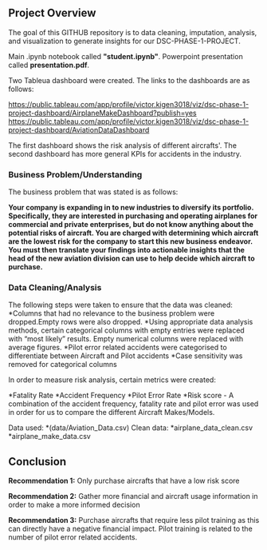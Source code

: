 
## Project Overview

The goal of this GITHUB repository is to data cleaning, imputation, analysis, and visualization to generate insights for our DSC-PHASE-1-PROJECT.

Main .ipynb notebook called **"student.ipynb"**.
Powerpoint presentation called **presentation.pdf**.

Two Tableua dashboard were created. The links to the dashboards are as follows:

https://public.tableau.com/app/profile/victor.kigen3018/viz/dsc-phase-1-project-dashboard/AirplaneMakeDashboard?publish=yes
https://public.tableau.com/app/profile/victor.kigen3018/viz/dsc-phase-1-project-dashboard/AviationDataDashboard

The first dashboard shows the risk analysis of different aircrafts'. The second dashboard has more general KPIs for accidents in the industry.

### Business Problem/Understanding

The business problem that was stated is as follows: 

**Your company is expanding in to new industries to diversify its portfolio. Specifically, they are interested in purchasing and operating airplanes for commercial and private enterprises, but do not know anything about the potential risks of aircraft. You are charged with determining which aircraft are the lowest risk for the company to start this new business endeavor. You must then translate your findings into actionable insights that the head of the new aviation division can use to help decide which aircraft to purchase.**

### Data Cleaning/Analysis

The following steps were taken to ensure that the data was cleaned: 
*Columns that had no relevance to the business problem were dropped.Empty rows were also dropped.
*Using appropriate data analysis methods, certain categorical columns with empty entries were replaced with “most likely” results. Empty numerical columns were replaced with average figures.
*Pilot error related accidents were categorised to differentiate between Aircraft and Pilot accidents
*Case sensitivity was removed for categorical columns

In order to measure risk analysis, certain metrics were created:

*Fatality Rate
*Accident Frequency
*Pilot Error Rate
*Risk score - A combination of the accident frequency, fatality rate and pilot error was used in order for us to compare the different Aircraft Makes/Models.

Data used:
*(data/Aviation_Data.csv)
Clean data:
*airplane_data_clean.csv
*airplane_make_data.csv


## Conclusion

**Recommendation 1:** Only purchase aircrafts that have a low risk score 

**Recommendation 2:** Gather more financial and aircraft usage information in order to make a more informed decision

**Recommendation 3:** Purchase aircrafts that require less pilot training as this can directly have a negative financial impact. Pilot training is related to the number of pilot error related accidents.  

